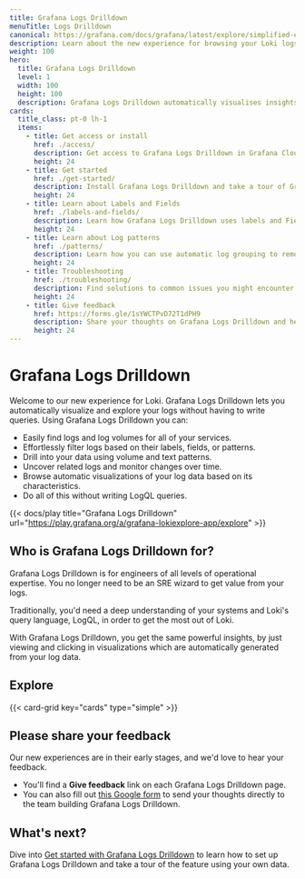 ```yaml
---
title: Grafana Logs Drilldown
menuTitle: Logs Drilldown
canonical: https://grafana.com/docs/grafana/latest/explore/simplified-exploration/logs/
description: Learn about the new experience for browsing your Loki logs without writing queries.
weight: 100
hero:
  title: Grafana Logs Drilldown
  level: 1
  width: 100
  height: 100
  description: Grafana Logs Drilldown automatically visualises insights from your Loki logs.
cards:
  title_class: pt-0 lh-1
  items:
    - title: Get access or install
      href: ./access/
      description: Get access to Grafana Logs Drilldown in Grafana Cloud or in your own stack.
      height: 24
    - title: Get started
      href: ./get-started/
      description: Install Grafana Logs Drilldown and take a tour of Grafana Logs Drilldown using your own data.
      height: 24
    - title: Learn about Labels and Fields
      href: ./labels-and-fields/
      description: Learn how Grafana Logs Drilldown uses labels and Fields to help you explore your Loki logs.
      height: 24
    - title: Learn about Log patterns
      href: ./patterns/
      description: Learn how you can use automatic log grouping to remove noise and find hard to locate logs.
      height: 24
    - title: Troubleshooting
      href: ./troubleshooting/
      description: Find solutions to common issues you might encounter when using Grafana Logs Drilldown.
      height: 24
    - title: Give feedback
      href: https://forms.gle/1sYWCTPvD72T1dPH9
      description: Share your thoughts on Grafana Logs Drilldown and help us improve the experience.
      height: 24
---
```


# Grafana Logs Drilldown

Welcome to our new experience for Loki. Grafana Logs Drilldown lets you automatically visualize and explore your logs without having to write queries.
Using Grafana Logs Drilldown you can:

- Easily find logs and log volumes for all of your services.
- Effortlessly filter logs based on their labels, fields, or patterns.
- Drill into your data using volume and text patterns.
- Uncover related logs and monitor changes over time.
- Browse automatic visualizations of your log data based on its characteristics.
- Do all of this without writing LogQL queries.

{{< docs/play title="Grafana Logs Drilldown" url="https://play.grafana.org/a/grafana-lokiexplore-app/explore" >}}

## Who is Grafana Logs Drilldown for?

Grafana Logs Drilldown is for engineers of all levels of operational expertise. You no longer need to be an SRE wizard to get value from your logs.

Traditionally, you'd need a deep understanding of your systems and Loki's query language, LogQL, in order to get the most out of Loki.

With Grafana Logs Drilldown, you get the same powerful insights, by just viewing and clicking in visualizations which are automatically generated from your log data.

## Explore

{{< card-grid key="cards" type="simple" >}}

## Please share your feedback

Our new experiences are in their early stages, and we'd love to hear your feedback.

- You'll find a **Give feedback** link on each Grafana Logs Drilldown page.
- You can also fill out [this Google form](https://forms.gle/1sYWCTPvD72T1dPH9) to send your thoughts directly to the team building Grafana Logs Drilldown.

## What's next?

Dive into [Get started with Grafana Logs Drilldown](get-started/) to learn how to set up Grafana Logs Drilldown and take a tour of the feature using your own data.
